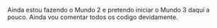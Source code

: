 Ainda estou fazendo o Mundo 2 e pretendo iniciar o Mundo 3 daqui a pouco. Ainda vou comentar todos os codigo devidamente.
